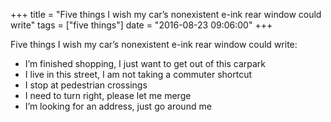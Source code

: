 +++
title = "Five things I wish my car’s nonexistent e-ink rear window could write"
tags = ["five things"]
date = "2016-08-23 09:06:00"
+++

<p>

<p>Five things I wish my car’s nonexistent e-ink rear window could write:

<ul>
<li>I’m finished shopping, I just want to get out of this carpark</li>
<li>I live in this street, I am not taking a commuter shortcut</li>
<li>I stop at pedestrian crossings</li>
<li>I need to turn right, please let me merge</li>
<li>I’m looking for an address, just go around me</li>
</ul>